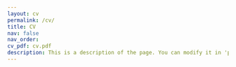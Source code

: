```yaml
---
layout: cv
permalink: /cv/
title: CV
nav: false
nav_order:
cv_pdf: cv.pdf
description: This is a description of the page. You can modify it in 'pages/_cv.md'. You can also change or remove the top pdf download button.
---
```

